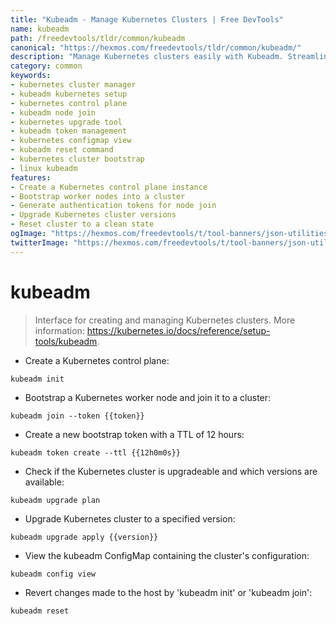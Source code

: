 ```yaml
---
title: "Kubeadm - Manage Kubernetes Clusters | Free DevTools"
name: kubeadm
path: /freedevtools/tldr/common/kubeadm
canonical: "https://hexmos.com/freedevtools/tldr/common/kubeadm/"
description: "Manage Kubernetes clusters easily with Kubeadm. Streamline cluster creation, upgrading, and configuration management with this essential command-line tool. Free online tool, no registration required."
category: common
keywords:
- kubernetes cluster manager
- kubeadm kubernetes setup
- kubernetes control plane
- kubeadm node join
- kubernetes upgrade tool
- kubeadm token management
- kubernetes configmap view
- kubeadm reset command
- kubernetes cluster bootstrap
- linux kubeadm
features:
- Create a Kubernetes control plane instance
- Bootstrap worker nodes into a cluster
- Generate authentication tokens for node join
- Upgrade Kubernetes cluster versions
- Reset cluster to a clean state
ogImage: "https://hexmos.com/freedevtools/t/tool-banners/json-utilities-banner.png"
twitterImage: "https://hexmos.com/freedevtools/t/tool-banners/json-utilities-banner.png"
---
```


# kubeadm

> Interface for creating and managing Kubernetes clusters.
> More information: <https://kubernetes.io/docs/reference/setup-tools/kubeadm>.

- Create a Kubernetes control plane:

`kubeadm init`

- Bootstrap a Kubernetes worker node and join it to a cluster:

`kubeadm join --token {{token}}`

- Create a new bootstrap token with a TTL of 12 hours:

`kubeadm token create --ttl {{12h0m0s}}`

- Check if the Kubernetes cluster is upgradeable and which versions are available:

`kubeadm upgrade plan`

- Upgrade Kubernetes cluster to a specified version:

`kubeadm upgrade apply {{version}}`

- View the kubeadm ConfigMap containing the cluster's configuration:

`kubeadm config view`

- Revert changes made to the host by 'kubeadm init' or 'kubeadm join':

`kubeadm reset`

